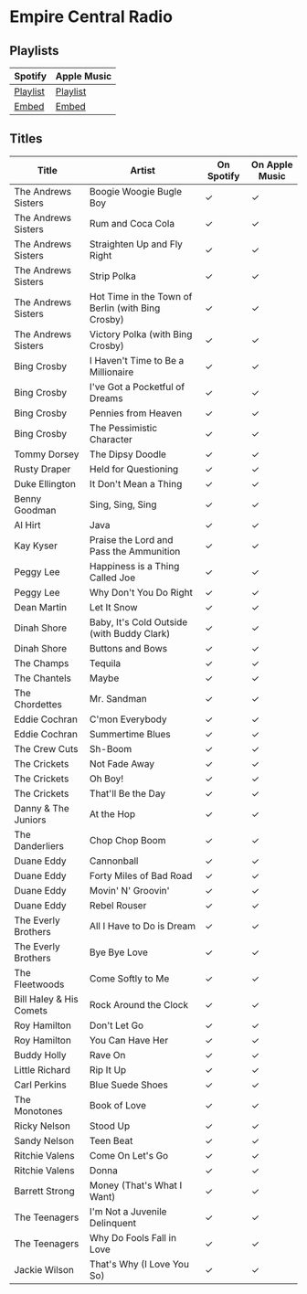 # Empire Central Radio


## Playlists

| Spotify                                                                                     | Apple Music  |
| ------------------------------------------------------------------------------------------- | ------------ |
| [Playlist](https://open.spotify.com/user/marauderxtreme/playlist/0idaMMMtfvOpZEyXennOCt)    | [Playlist](https://itunes.apple.com/de/playlist/mafia-ii-empire-central-radio/pl.u-WBYGFvpeKLk) |
| [Embed](https://open.spotify.com/embed/user/marauderxtreme/playlist/0idaMMMtfvOpZEyXennOCt) | [Embed](https://tools.applemusic.com/embed/v1/playlist/pl.u-WBYGFvpeKLk) |

## Titles

| Title                   | Artist                                            | On Spotify | On Apple Music |
| ----------------------- | ------------------------------------------------- | ---------- | -------------- |
| The Andrews Sisters     | Boogie Woogie Bugle Boy                           | ✓          | ✓              |
| The Andrews Sisters     | Rum and Coca Cola                                 | ✓          | ✓              |
| The Andrews Sisters     | Straighten Up and Fly Right                       | ✓          | ✓              |
| The Andrews Sisters     | Strip Polka                                       | ✓          | ✓              |
| The Andrews Sisters     | Hot Time in the Town of Berlin (with Bing Crosby) | ✓          | ✓              |
| The Andrews Sisters     | Victory Polka (with Bing Crosby)                  | ✓          | ✓              |
| Bing Crosby             | I Haven't Time to Be a Millionaire                | ✓          | ✓              |
| Bing Crosby             | I've Got a Pocketful of Dreams                    | ✓          | ✓              |
| Bing Crosby             | Pennies from Heaven                               | ✓          | ✓              |
| Bing Crosby             | The Pessimistic Character                         | ✓          | ✓              |
| Tommy Dorsey            | The Dipsy Doodle                                  | ✓          | ✓              |
| Rusty Draper            | Held for Questioning                              | ✓          | ✓              |
| Duke Ellington          | It Don't Mean a Thing                             | ✓          | ✓              |
| Benny Goodman           | Sing, Sing, Sing                                  | ✓          | ✓              |
| Al Hirt                 | Java                                              | ✓          | ✓              |
| Kay Kyser               | Praise the Lord and Pass the Ammunition           | ✓          | ✓              |
| Peggy Lee               | Happiness is a Thing Called Joe                   | ✓          | ✓              |
| Peggy Lee               | Why Don't You Do Right                            | ✓          | ✓              |
| Dean Martin             | Let It Snow                                       | ✓          | ✓              |
| Dinah Shore             | Baby, It's Cold Outside (with Buddy Clark)        | ✓          | ✓              |
| Dinah Shore             | Buttons and Bows                                  | ✓          | ✓              |
| The Champs              | Tequila                                           | ✓          | ✓              |
| The Chantels            | Maybe                                             | ✓          | ✓              |
| The Chordettes          | Mr. Sandman                                       | ✓          | ✓              |
| Eddie Cochran           | C'mon Everybody                                   | ✓          | ✓              |
| Eddie Cochran           | Summertime Blues                                  | ✓          | ✓              |
| The Crew Cuts           | Sh-Boom                                           | ✓          | ✓              |
| The Crickets            | Not Fade Away                                     | ✓          | ✓              |
| The Crickets            | Oh Boy!                                           | ✓          | ✓              |
| The Crickets            | That'll Be the Day                                | ✓          | ✓              |
| Danny & The Juniors     | At the Hop                                        | ✓          | ✓              |
| The Danderliers         | Chop Chop Boom                                    | ✓          | ✓              |
| Duane Eddy              | Cannonball                                        | ✓          | ✓              |
| Duane Eddy              | Forty Miles of Bad Road                           | ✓          | ✓              |
| Duane Eddy              | Movin' N' Groovin'                                | ✓          | ✓              |
| Duane Eddy              | Rebel Rouser                                      | ✓          | ✓              |
| The Everly Brothers     | All I Have to Do is Dream                         | ✓          | ✓              |
| The Everly Brothers     | Bye Bye Love                                      | ✓          | ✓              |
| The Fleetwoods          | Come Softly to Me                                 | ✓          | ✓              |
| Bill Haley & His Comets | Rock Around the Clock                             | ✓          | ✓              |
| Roy Hamilton            | Don't Let Go                                      | ✓          | ✓              |
| Roy Hamilton            | You Can Have Her                                  | ✓          | ✓              |
| Buddy Holly             | Rave On                                           | ✓          | ✓              |
| Little Richard          | Rip It Up                                         | ✓          | ✓              |
| Carl Perkins            | Blue Suede Shoes                                  | ✓          | ✓              |
| The Monotones           | Book of Love                                      | ✓          | ✓              |
| Ricky Nelson            | Stood Up                                          | ✓          | ✓              |
| Sandy Nelson            | Teen Beat                                         | ✓          | ✓              |
| Ritchie Valens          | Come On Let's Go                                  | ✓          | ✓              |
| Ritchie Valens          | Donna                                             | ✓          | ✓              |
| Barrett Strong          | Money (That's What I Want)                        | ✓          | ✓              |
| The Teenagers           | I'm Not a Juvenile Delinquent                     | ✓          | ✓              |
| The Teenagers           | Why Do Fools Fall in Love                         | ✓          | ✓              |
| Jackie Wilson           | That's Why (I Love You So)                        | ✓          | ✓              |
